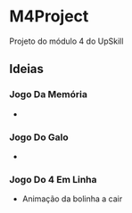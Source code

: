 # M4Project
Projeto do módulo 4 do UpSkill

## Ideias

### Jogo Da Memória
<ul>
  <li></li>
</ul>

### Jogo Do Galo
<ul>
  <li></li>
</ul>

### Jogo Do 4 Em Linha
<ul>
  <li> Animação da bolinha a cair </li>
</ul>
